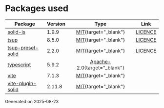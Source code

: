 # Packages used

| Package | Version | Type | Link |
|---|---|:-:|:-:|
| [solid-js](https://www.npmjs.com/package/solid-js) | 1.9.9 | [MIT](https://choosealicense.com/licenses/mit){target="_blank"} | [LICENCE](https://github.com/solidjs/solid/blob/master/LICENSE)|
| [tsup](https://www.npmjs.com/package/tsup) | 8.5.0 | [MIT](https://choosealicense.com/licenses/mit){target="_blank"} | [LICENCE](https://github.com/egoist/tsup/blob/master/LICENSE)|
| [tsup-preset-solid](https://www.npmjs.com/package/tsup-preset-solid) | 2.2.0 | [MIT](https://choosealicense.com/licenses/mit){target="_blank"} | [LICENCE](https://github.com/solidjs-community/tsup-preset-solid/blob/master/LICENSE)|
| [typescript](https://www.npmjs.com/package/typescript) | 5.9.2 | [Apache-2.0](https://choosealicense.com/licenses/apache-2.0){target="_blank"} |  |
| [vite](https://www.npmjs.com/package/vite) | 7.1.3 | [MIT](https://choosealicense.com/licenses/mit){target="_blank"} |  |
| [vite-plugin-solid](https://www.npmjs.com/package/vite-plugin-solid) | 2.11.8 | [MIT](https://choosealicense.com/licenses/mit){target="_blank"} |  |

Generated on 2025-08-23

